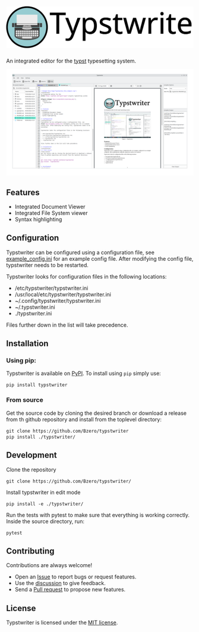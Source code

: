# ![Typstwriter](docs/logo/Typstwriter_Text_Compact.svg)

An integrated editor for the [typst](https://github.com/typst/typst) typesetting system.

![](docs/screenshots/overview.png)

## Features

* Integrated Document Viewer
* Integrated File System viewer
* Syntax highlighting

## Configuration

Typstwriter can be configured using a configuration file, see [example_config.ini](docs/example_config.ini) for an example config file. After modifying the config file, typstwriter needs to be restarted.

Typstwriter looks for configuration files in the following locations:

* /etc/typstwriter/typstwriter.ini
* /usr/local/etc/typstwriter/typstwriter.ini
* ~/.config/typstwriter/typstwriter.ini
* ~/.typstwriter.ini
* ./typstwriter.ini

Files further down in the list will take precedence.

## Installation

### Using pip:

Typstwriter is available on [PyPI](https://pypi.org/project/typstwriter/). To install using `pip` simply use:

```
pip install typstwriter
```

### From source

Get the source code by cloning the desired branch or download a release from th github repository and install from the toplevel directory:

```
git clone https://github.com/Bzero/typstwriter
pip install ./typstwriter/
```

## Development

Clone the repository

```
git clone https://github.com/Bzero/typstwriter/
```

Install typstwriter in edit mode

```
pip install -e ./typstwriter/
```

Run the tests with pytest to make sure that everything is working correctly. Inside the source directory, run:

```
pytest
```

## Contributing

Contributions are always welcome!

* Open an [Issue](https://github.com/Bzero/typstwriter/issues) to report bugs or request features.
* Use the [discussion](https://github.com/Bzero/typstwriter/discussions) to give feedback.
* Send a [Pull request](https://github.com/Bzero/typstwriter/pulls) to propose new features.

## License

Typstwriter is licensed under the [MIT license](LICENSE). 
